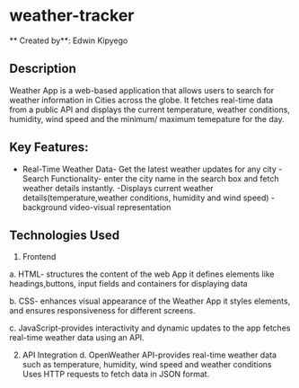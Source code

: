 # weather-tracker

** Created by**: Edwin Kipyego

## Description 
Weather App is a web-based application that allows users to search for weather information in Cities across the globe. It fetches real-time data from a public API and displays the current  temperature, weather conditions, humidity, wind speed and the minimum/ maximum temepature for the day.

## Key  Features:
- Real-Time Weather Data- Get the latest weather updates for any city
-Search Functionality-  enter the city name in the search box and fetch weather details instantly.
-Displays current weather details(temperature,weather conditions, humidity and wind speed)
-background video-visual representation 

 
## Technologies Used
1. Frontend 

a. HTML- structures the content of the web App
it defines elements like headings,buttons, input fields and containers for displaying data

b. CSS- enhances visual appearance of the Weather App
it styles elements, and ensures responsiveness for different screens.

c. JavaScript-provides interactivity and dynamic updates to the app
fetches real-time weather data using an API.

2. API Integration
d. OpenWeather API-provides real-time weather data such as temperature, humidity, wind speed and weather conditions
Uses HTTP requests to fetch data in JSON format.

